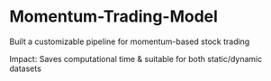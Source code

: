 # Momentum-Trading-Model
Built a customizable pipeline for momentum-based stock trading 

Impact: Saves computational time & suitable for both static/dynamic datasets
